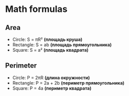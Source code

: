 # Math formulas
## Area
- Circle: S = πR²
**(площадь круша)**
- Rectangle: S = ab
**(площадь прямоугольника)**
- Square: S = a²
**(площадь квадрата)**

## Perimeter
- Circle: P = 2πR
**(длина окружности)**
- Rectangle: P = 2a + 2b
**(периметр прямоугольника)**
- Square: P = 4a
**(периметр квадрата)**